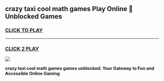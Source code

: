 
## crazy taxi cool math games Play Online 👋 Unblocked Games
<h3>
<a href="https://news.freeplayer.one?title=crazy_taxi_cool_math_games&ref=17CMG">CLICK TO PLAY</a></h3>
<hr>

<h3>
<a href="https://news.freeplayer.one?title=crazy_taxi_cool_math_games&ref=17CMG">CLICK 2 PLAY</a>
  
</h3>

<a href="https://news.freeplayer.one?title=crazy_taxi_cool_math_games&ref=17CMG/"><img src="https://clearcache.store/games.png"></a>


**crazy taxi cool math games games unblocked: Your Gateway to Fun and Accessible Online Gaming**
